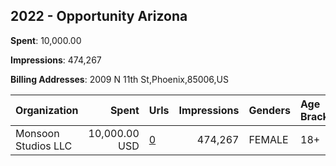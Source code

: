 ## 2022 - Opportunity Arizona 
**Spent**: 10,000.00

**Impressions**: 474,267

**Billing Addresses**: 2009 N 11th St,Phoenix,85006,US

|Organization|Spent|Urls|Impressions|Genders|Age Brackets|Country Codes|
|:---|---:|:---|---:|:---|:---|:---|
|Monsoon Studios  LLC|10,000.00 USD|[0](https://www.snap.com/political-ads/asset/82397147b93cc2e3dfe7027724f8b2a05ef92056c0118e9afdade63e89c153fb?mediaType=mp4)|474,267|FEMALE|18+|united states|
